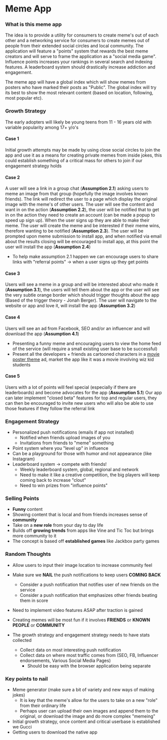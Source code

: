 # Meme App

### What is this meme app

The idea is to provide a utility for consumers to create meme's out of each other and a networking service for consumers to create memes out of people from their extended social circles and local community. The application will feature a "points" system that rewards the best meme creators and will serve to frame the application as a "social media game". Influence points increases your rankings in several search and indexing features. A leaderboard system should drastically increase addiction and engagement.

The meme app will have a global index which will show memes from posters who have marked their posts as "Public". The global index will try its best to show the most relevant content (based on location, following, most popular etc).

### Growth Strategy

The early adopters will likely be young teens from 11 - 16 years old with variable popularity among 17+ y/o's

#### Case 1
Initial growth attempts may be made by using close social circles to join the app and use it as a means for creating private memes from inside jokes, this could establish something of a critical mass for others to join if our engagement strategy holds

#### Case 2
A user will see a link in a group chat (**Assumption 2.1**) asking users to meme an image from that group (hopefully the image involves known friends). The link will redirect the user to a page which display the original image with the meme's of other users. The user will see the content and want in on the action (**Assumption 2.2**), the user will be notified that to get in on the action they need to create an account (can be made a popup to speed up sign up). When the user signs up they are able to make their meme. The user will create the meme and be interested if their meme wins, therefore wanting to be notified (**Assumption 2.3**). The user will be prompted upon meme submission to install app, and when notified via email about the results closing will be encouraged to install app, at this point the user will install the app (**Assumption 2.4**)
  * To help make assumption 2.1 happen we can encourage users to share links with "referral points" -> when a user signs up they get points

#### Case 3
Users will see a meme in a group and will be interested about who made it (**Assumption 3.1**), the users will tell them about the app or the user will see the very subtle orange border which should trigger thoughts about the app (Based of the trigger theory - Jonah Berger). The user will navigate to the website or app and love it, will install the app (**Assumption 3.2**)

#### Case 4
Users will see an ad from Facebook, SEO and/or an influencer and will download the app (**Assumption 4.1**)
  * Presenting a funny meme and encouraging users to view the home feed of the service (will require a small existing user base to be successful)
  * Present all the developers + friends as cartooned characters in a [movie poster theme](https://is1-ssl.mzstatic.com/image/thumb/Music118/v4/af/63/c5/af63c5ee-0b8a-15f5-c53c-a81a1e96f2d0/source/1200x1200bb.jpg) ad, market the app like it was a movie involving wiz kid students

#### Case 5
Users with a lot of points will feel special (especially if there are leaderboards) and become advocates for the app (**Assumption 5.1**)
Our app can later implement "closed beta" features for top and regular users, they can then be encouraged to invite new users who will also be able to use those features if they follow the referral link

### Engagement Strategy

* Personalized push notifications (emails if app not installed)
  * Notified when friends upload images of you
  * Invitations from friends to "meme" something
* Point system where you "level up" in influence
* Can be a playground for those with humor and not appearance (like Instagram)
* Leaderboard system -> compete with friends!
  * Weekly leaderboard system, global, regional and network
  * Need to make it like a creative competition, the big players will keep coming back to increase "clout"
  * Need to win prizes from "influence points"

### Selling Points
  
  * **Funny** content
  * Showing content that is local and from friends increases sense of **community**
  * Take on a **new role** from your day to day life
  * Builds off **growing trends** from apps like Vine and Tic Toc but brings more community to it
  * The concept is based off **established games** like Jackbox party games

### Random Thoughts

* Allow users to input their image location to increase community feel
* Make sure we **NAIL** the push notifications to keep users **COMING BACK**
  * Consider a push notification that notifies user of new friends on the service
  * Consider a push notification that emphasizes other friends beating them in score
* Need to implement video features ASAP after traction is gained
* Creating memes will be most fun if it involves **FRIENDS** or **KNOWN PEOPLE** or **COMMUNITY**

* The growth strategy and engagement strategy needs to have stats collected
  * Collect data on most interesting push notification
  * Collect data on where most traffic comes from (SEO, FB, Influencer endorsements, Various Social Media Pages)
    * Should be easy with the browser application being separate

### Key points to nail

* Meme generator (make sure a bit of variety and new ways of making jokes)
  * It is key that the meme's allow for the users to take on a new "role" from their ordinary life
  * Perhaps user can upload their own images and append them to the original, or download the image and do more complex "memeing"
* Initial growth strategy, once content and critical userbase is established we Gucci
* Getting users to download the native app
